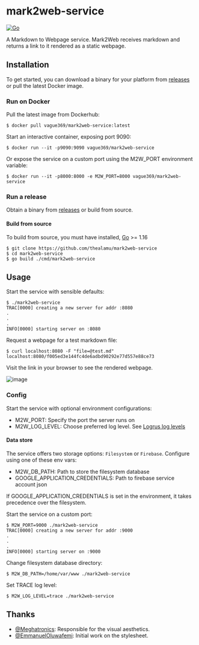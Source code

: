 # mark2web-service

[![Go](https://github.com/thealamu/mark2web-service/actions/workflows/go.yml/badge.svg?branch=main)](https://github.com/thealamu/mark2web-service/actions/workflows/go.yml)

A Markdown to Webpage service. Mark2Web receives markdown and returns a link to it rendered as a static webpage.

## Installation
To get started, you can download a binary for your platform from [releases](https://github.com/thealamu/mark2web-service/releases) or pull the latest Docker image.

### Run on Docker
Pull the latest image from Dockerhub:
```shell
$ docker pull vague369/mark2web-service:latest
```
Start an interactive container, exposing port 9090:
```shell
$ docker run --it -p9090:9090 vague369/mark2web-service
```
Or expose the service on a custom port using the M2W_PORT environment variable:
```shell
$ docker run --it -p8000:8000 -e M2W_PORT=8000 vague369/mark2web-service
```

### Run a release
Obtain a binary from [releases](https://github.com/thealamu/mark2web-service/releases) or build from source.
#### Build from source
To build from source, you must have installed, [Go](https://golang.org) >= 1.16
```shell
$ git clone https://github.com/thealamu/mark2web-service
$ cd mark2web-service
$ go build ./cmd/mark2web-service
```

## Usage
Start the service with sensible defaults:
```shell
$ ./mark2web-service
TRAC[0000] creating a new server for addr :8080         
.
.
.
INFO[0000] starting server on :8080 
```

Request a webpage for a test markdown file:
```shell
$ curl localhost:8080 -F "file=@test.md"
localhost:8080/f005ed3e144fc4de6adbd90292e77d557e88ce73
```
Visit the link in your browser to see the rendered webpage.

![image](https://user-images.githubusercontent.com/42256651/123470336-2c781f00-d5ec-11eb-85ac-8cff88c88613.png)


### Config
Start the service with optional environment configurations:
    
- M2W_PORT: Specify the port the server runs on
- M2W_LOG_LEVEL: Choose preferred log level. See [Logrus log levels](https://pkg.go.dev/github.com/sirupsen/logrus#readme-level-logging)

#### Data store
The service offers two storage options: ```Filesystem``` or ```Firebase```. Configure using one of these env vars:
- M2W_DB_PATH: Path to store the filesystem database
- GOOGLE_APPLICATION_CREDENTIALS: Path to firebase service account json

If GOOGLE_APPLICATION_CREDENTIALS is set in the environment, it takes precedence over the filesystem.

Start the service on a custom port:
```shell
$ M2W_PORT=9000 ./mark2web-service
TRAC[0000] creating a new server for addr :9000         
.
.
.
INFO[0000] starting server on :9000
```

Change filesystem database directory:
```shell
$ M2W_DB_PATH=/home/var/www ./mark2web-service
```

Set TRACE log level:
```shell
$ M2W_LOG_LEVEL=trace ./mark2web-service
```

## Thanks
- [@Meghatronics](https://github.com/Meghatronics): Responsible for the visual aesthetics.
- [@EmmanuelOluwafemi](https://github.com/EmmanuelOluwafemi): Initial work on the stylesheet.